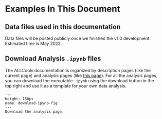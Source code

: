 # Examples In This Document

## Data files used in this documentation

Data files will be posted publicly once we finished the v1.0 development. Estimated time is May 2022.

## Download Analysis `.ipynb` files

The ALLCools documentation is organized by description pages (like the current page) and analysis pages
(like [this page](../cell_level/basic/mch_mcg_100k_basic.ipynb)). For all the analysis pages, you can download the
executable `.ipynb` using the download button in the top right and use it as a template for your own data analysis.

```{figure} ./download_ipynb.png
---
height: 150px
name: download-ipynb-fig
---
Download the analysis page.
```
